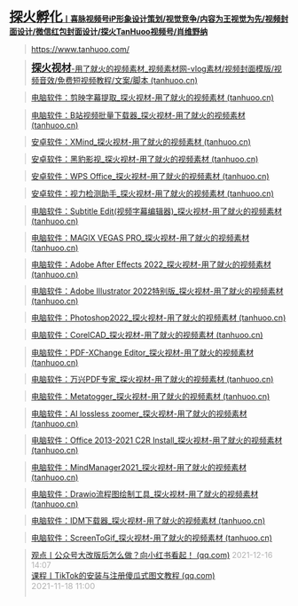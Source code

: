 <div>
<p>
<b><a href="https://www.tanhuoo.com/"><span style="font-size: x-large;">探火孵化</span>丨喜脉视频号iP形象设计策划/视觉竞争/内容为王视觉为先/视频封面设计/微信红包封面设计/探火TanHuoo视频号/肖维野纳</a></b>&nbsp;</p>
<blockquote formatblock="1" style="margin: 0.8em 0px 0.8em 2em; padding: 0px 0px 0px 0.7em; border-left: 2px solid rgb(221, 221, 221);"><a href="https://www.tanhuoo.com/">https://www.tanhuoo.com/</a></blockquote>
<blockquote formatblock="1" style="margin: 0.8em 0px 0.8em 2em; padding: 0px 0px 0px 0.7em; border-left: 2px solid rgb(221, 221, 221);"><a href="https://www.tanhuoo.cn/"><span style="font-size: large; font-weight: bold;">探火视材</span>-用了就火的视频素材_视频素材网-vlog素材/视频封面模版/视频音效/免费短视频教程/文案/脚本 (tanhuoo.cn)</a></blockquote>
<blockquote formatblock="1" style="margin: 0.8em 0px 0.8em 2em; padding: 0px 0px 0px 0.7em; border-left: 2px solid rgb(221, 221, 221);"><a href="https://www.tanhuoo.cn/6803.html">电脑软件：剪映字幕提取_探火视材-用了就火的视频素材 (tanhuoo.cn)</a></blockquote>
<blockquote formatblock="1" style="margin: 0.8em 0px 0.8em 2em; padding: 0px 0px 0px 0.7em; border-left: 2px solid rgb(221, 221, 221);"><a href="https://www.tanhuoo.cn/6514.html">电脑软件：B站视频批量下载器_探火视材-用了就火的视频素材 (tanhuoo.cn)</a></blockquote>
<blockquote formatblock="1" style="margin: 0.8em 0px 0.8em 2em; padding: 0px 0px 0px 0.7em; border-left: 2px solid rgb(221, 221, 221);"><a href="https://www.tanhuoo.cn/6556.html">安卓软件：XMind_探火视材-用了就火的视频素材 (tanhuoo.cn)</a></blockquote>
<blockquote formatblock="1" style="margin: 0.8em 0px 0.8em 2em; padding: 0px 0px 0px 0.7em; border-left: 2px solid rgb(221, 221, 221);"><a href="https://www.tanhuoo.cn/6080.html">安卓软件：黑豹影视_探火视材-用了就火的视频素材 (tanhuoo.cn)</a></blockquote>
<blockquote formatblock="1" style="margin: 0.8em 0px 0.8em 2em; padding: 0px 0px 0px 0.7em; border-left: 2px solid rgb(221, 221, 221);"><a href="https://www.tanhuoo.cn/4718.html">安卓软件：WPS Office_探火视材-用了就火的视频素材 (tanhuoo.cn)</a></blockquote>
<blockquote formatblock="1" style="margin: 0.8em 0px 0.8em 2em; padding: 0px 0px 0px 0.7em; border-left: 2px solid rgb(221, 221, 221);"><a href="https://www.tanhuoo.cn/5510.html">安卓软件：视力检测助手_探火视材-用了就火的视频素材 (tanhuoo.cn)</a></blockquote>
<blockquote formatblock="1" style="margin: 0.8em 0px 0.8em 2em; padding: 0px 0px 0px 0.7em; border-left: 2px solid rgb(221, 221, 221);"><a href="https://www.tanhuoo.cn/6449.html">电脑软件：Subtitle Edit(视频字幕编辑器)_探火视材-用了就火的视频素材 (tanhuoo.cn)</a></blockquote>
<blockquote formatblock="1" style="margin: 0.8em 0px 0.8em 2em; padding: 0px 0px 0px 0.7em; border-left: 2px solid rgb(221, 221, 221);"><a href="https://www.tanhuoo.cn/5258.html">电脑软件：MAGIX VEGAS PRO_探火视材-用了就火的视频素材 (tanhuoo.cn)</a></blockquote>
<blockquote formatblock="1" style="margin: 0.8em 0px 0.8em 2em; padding: 0px 0px 0px 0.7em; border-left: 2px solid rgb(221, 221, 221);"><a href="https://www.tanhuoo.cn/6407.html">电脑软件：Adobe After Effects 2022_探火视材-用了就火的视频素材 (tanhuoo.cn)</a></blockquote>
<blockquote formatblock="1" style="margin: 0.8em 0px 0.8em 2em; padding: 0px 0px 0px 0.7em; border-left: 2px solid rgb(221, 221, 221);"><a href="https://www.tanhuoo.cn/6273.html">电脑软件：Adobe Illustrator 2022特别版_探火视材-用了就火的视频素材 (tanhuoo.cn)</a></blockquote>
<blockquote formatblock="1" style="margin: 0.8em 0px 0.8em 2em; padding: 0px 0px 0px 0.7em; border-left: 2px solid rgb(221, 221, 221);"><a href="https://www.tanhuoo.cn/6232.html">电脑软件：Photoshop2022_探火视材-用了就火的视频素材 (tanhuoo.cn)</a></blockquote>
<blockquote formatblock="1" style="margin: 0.8em 0px 0.8em 2em; padding: 0px 0px 0px 0.7em; border-left: 2px solid rgb(221, 221, 221);"><a href="https://www.tanhuoo.cn/5999.html">电脑软件：CorelCAD_探火视材-用了就火的视频素材 (tanhuoo.cn)</a></blockquote>
<blockquote formatblock="1" style="margin: 0.8em 0px 0.8em 2em; padding: 0px 0px 0px 0.7em; border-left: 2px solid rgb(221, 221, 221);"><a href="https://www.tanhuoo.cn/6164.html">电脑软件：PDF-XChange Editor_探火视材-用了就火的视频素材 (tanhuoo.cn)</a></blockquote>
<blockquote formatblock="1" style="margin: 0.8em 0px 0.8em 2em; padding: 0px 0px 0px 0.7em; border-left: 2px solid rgb(221, 221, 221);"><a href="https://www.tanhuoo.cn/3118.html">电脑软件：万兴PDF专家_探火视材-用了就火的视频素材 (tanhuoo.cn)</a></blockquote>
<blockquote formatblock="1" style="margin: 0.8em 0px 0.8em 2em; padding: 0px 0px 0px 0.7em; border-left: 2px solid rgb(221, 221, 221);"><a href="https://www.tanhuoo.cn/6086.html">电脑软件：Metatogger_探火视材-用了就火的视频素材 (tanhuoo.cn)</a></blockquote>
<blockquote formatblock="1" style="margin: 0.8em 0px 0.8em 2em; padding: 0px 0px 0px 0.7em; border-left: 2px solid rgb(221, 221, 221);"><a href="https://www.tanhuoo.cn/6037.html">电脑软件：AI lossless zoomer_探火视材-用了就火的视频素材 (tanhuoo.cn)</a></blockquote>
<blockquote formatblock="1" style="margin: 0.8em 0px 0.8em 2em; padding: 0px 0px 0px 0.7em; border-left: 2px solid rgb(221, 221, 221);"><a href="https://www.tanhuoo.cn/5972.html">电脑软件：Office 2013-2021 C2R Install_探火视材-用了就火的视频素材 (tanhuoo.cn)</a></blockquote>
<blockquote formatblock="1" style="margin: 0.8em 0px 0.8em 2em; padding: 0px 0px 0px 0.7em; border-left: 2px solid rgb(221, 221, 221);"><a href="https://www.tanhuoo.cn/5627.html">电脑软件：MindManager2021_探火视材-用了就火的视频素材 (tanhuoo.cn)</a></blockquote>
<blockquote formatblock="1" style="margin: 0.8em 0px 0.8em 2em; padding: 0px 0px 0px 0.7em; border-left: 2px solid rgb(221, 221, 221);"><a href="https://www.tanhuoo.cn/5264.html">电脑软件：Drawio流程图绘制工具_探火视材-用了就火的视频素材 (tanhuoo.cn)</a></blockquote>
<blockquote formatblock="1" style="margin: 0.8em 0px 0.8em 2em; padding: 0px 0px 0px 0.7em; border-left: 2px solid rgb(221, 221, 221);"><a href="https://www.tanhuoo.cn/5234.html">电脑软件：IDM下载器_探火视材-用了就火的视频素材 (tanhuoo.cn)</a></blockquote>
<blockquote formatblock="1" style="margin: 0.8em 0px 0.8em 2em; padding: 0px 0px 0px 0.7em; border-left: 2px solid rgb(221, 221, 221);"><a href="https://www.tanhuoo.cn/5037.html">电脑软件：ScreenToGif_探火视材-用了就火的视频素材 (tanhuoo.cn)</a></blockquote>
<blockquote formatblock="1" style="margin: 0.8em 0px 0.8em 2em; padding: 0px 0px 0px 0.7em; border-left: 2px solid rgb(221, 221, 221);"><a href="https://mp.weixin.qq.com/s/kCw9m9QU660jEtt6il4YaQ">观点丨公众号大改版后怎么做？向小红书看起！ (qq.com)</a>&nbsp;<span style="color: rgba(0, 0, 0, 0.3);">2021-12-16 14:07<br></span>
<a href="https://mp.weixin.qq.com/s/rBh1FPNVuQXs8cg59yVahQ">课程丨TikTok的安装与注册傻瓜式图文教程 (qq.com)</a>&nbsp;<span style="color: rgb(51, 51, 51);">&nbsp;</span>
<span id="publish_time" class="rich_media_meta rich_media_meta_text" style="margin: 0px 10px 10px 0px; padding: 0px; outline: 0px; display: inline-block; vertical-align: middle; font-size: 15px; -webkit-tap-highlight-color: rgba(0, 0, 0, 0); color: rgba(0, 0, 0, 0.3);">2021-11-18 11:00</span></blockquote></div>
<div>
<span class="rich_media_meta rich_media_meta_text" style="margin: 0px 10px 10px 0px; padding: 0px; outline: 0px; display: inline-block; vertical-align: middle; font-size: 15px; -webkit-tap-highlight-color: rgba(0, 0, 0, 0); color: rgba(0, 0, 0, 0.3);"><br></span></div>

